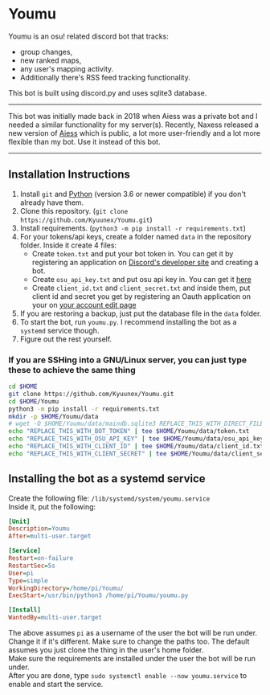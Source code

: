 # Youmu

Youmu is an osu! related discord bot that tracks: 
+ group changes, 
+ new ranked maps, 
+ any user's mapping activity. 
+ Additionally there's RSS feed tracking functionality.

This bot is built using discord.py and uses sqlite3 database.

---

This bot was initially made back in 2018 when Aiess was a private bot 
and I needed a similar functionality for my server(s).
Recently, Naxess released a new version of [Aiess](https://github.com/Naxesss/Aiess/) 
which is public, a lot more user-friendly and a lot more flexible than my bot. 
Use it instead of this bot.

---

## Installation Instructions

1. Install `git` and [Python](https://www.python.org/) (version 3.6 or newer compatible) if you don't already have them.
2. Clone this repository. (`git clone https://github.com/Kyuunex/Youmu.git`)
3. Install requirements. (`python3 -m pip install -r requirements.txt`)
4. For your tokens/api keys, create a folder named `data` in the repository folder. Inside it create 4 files:
    + Create `token.txt` and put your bot token in. You can get it by registering an application
    on [Discord's developer site](https://discord.com/developers/applications/) and creating a bot.
    + Create `osu_api_key.txt` and put osu api key in. You can get it [here](https://osu.ppy.sh/p/api/)
    + Create `client_id.txt` and `client_secret.txt` and inside them, 
    put client id and secret you get by registering an Oauth application on your 
    on [your account edit page](https://osu.ppy.sh/home/account/edit)
5. If you are restoring a backup, just put the database file in the `data` folder.
6. To start the bot, run `youmu.py`. I recommend installing the bot as a `systemd` service though.
7. Figure out the rest yourself.

### If you are SSHing into a GNU/Linux server, you can just type these to achieve the same thing

```sh
cd $HOME
git clone https://github.com/Kyuunex/Youmu.git
cd $HOME/Youmu
python3 -m pip install -r requirements.txt
mkdir -p $HOME/Youmu/data
# wget -O $HOME/Youmu/data/maindb.sqlite3 REPLACE_THIS_WITH_DIRECT_FILE_LINK # only do if you are restoring a backup
echo "REPLACE_THIS_WITH_BOT_TOKEN" | tee $HOME/Youmu/data/token.txt
echo "REPLACE_THIS_WITH_OSU_API_KEY" | tee $HOME/Youmu/data/osu_api_key.txt
echo "REPLACE_THIS_WITH_CLIENT_ID" | tee $HOME/Youmu/data/client_id.txt
echo "REPLACE_THIS_WITH_CLIENT_SECRET" | tee $HOME/Youmu/data/client_secret.txt
```


## Installing the bot as a systemd service

Create the following file: `/lib/systemd/system/youmu.service`  
Inside it, put the following:
```ini
[Unit]
Description=Youmu
After=multi-user.target

[Service]
Restart=on-failure
RestartSec=5s
User=pi
Type=simple
WorkingDirectory=/home/pi/Youmu/
ExecStart=/usr/bin/python3 /home/pi/Youmu/youmu.py

[Install]
WantedBy=multi-user.target
```

The above assumes `pi` as a username of the user the bot will be run under. Change it if it's different. 
Make sure to change the paths too. The default assumes you just clone the thing in the user's home folder.  
Make sure the requirements are installed under the user the bot will be run under.  
After you are done, type `sudo systemctl enable --now youmu.service` to enable and start the service.
